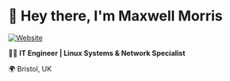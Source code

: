 # 👋 Hey there, I'm Maxwell Morris

[![Website](https://img.shields.io/badge/Website-maxmorris.io-blue)](https://maxmorris.io)

👨‍💻 **IT Engineer | Linux Systems & Network Specialist**

🌍 Bristol, UK
